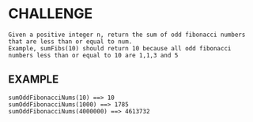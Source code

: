 # CHALLENGE

    Given a positive integer n, return the sum of odd fibonacci numbers that are less than or equal to num.
    Example, sumFibs(10) should return 10 because all odd fibonacci numbers less than or equal to 10 are 1,1,3 and 5

## EXAMPLE

    sumOddFibonacciNums(10) ==> 10
    sumOddFibonacciNums(1000) ==> 1785
    sumOddFibonacciNums(4000000) ==> 4613732
